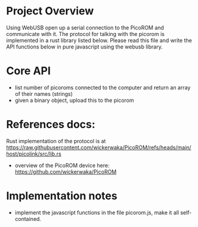 # Project Overview
Using WebUSB open up a serial connection to the PicoROM and communicate with it. The protocol for talking with the picorom is implemented in a rust library listed below. Please read this file and write the API functions below in pure javascript using the webusb library. 

# Core API
- list number of picoroms connected to the computer and return an array of their names (strings)
- given a binary object, upload this to the picorom


# References docs:
Rust implementation of the protocol is at https://raw.githubusercontent.com/wickerwaka/PicoROM/refs/heads/main/host/picolink/src/lib.rs
- overview of the PicoROM device here: https://github.com/wickerwaka/PicoROM

# Implementation notes
- implement the javascript functions in the file picorom.js, make it all self-contained.

